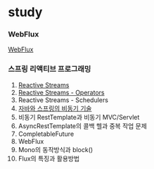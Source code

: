 # study


### WebFlux
[WebFlux](https://github.com/sangminK/study/blob/main/WebFlux.md)
<br>

### 스프링 리액티브 프로그래밍

1. [Reactive Streams](https://github.com/sangminK/study/blob/main/%EC%8A%A4%ED%94%84%EB%A7%81%20%EB%A6%AC%EC%95%A1%ED%8B%B0%EB%B8%8C%20%ED%94%84%EB%A1%9C%EA%B7%B8%EB%9E%98%EB%B0%8D(1).md)
2. [Reactive Streams - Operators](https://github.com/sangminK/study/blob/main/%EC%8A%A4%ED%94%84%EB%A7%81%20%EB%A6%AC%EC%95%A1%ED%8B%B0%EB%B8%8C%20%ED%94%84%EB%A1%9C%EA%B7%B8%EB%9E%98%EB%B0%8D(2).md)
3. Reactive Streams - Schedulers
4. [자바와 스프링의 비동기 기술](https://github.com/sangminK/study/blob/main/%EC%8A%A4%ED%94%84%EB%A7%81%20%EB%A6%AC%EC%95%A1%ED%8B%B0%EB%B8%8C%20%ED%94%84%EB%A1%9C%EA%B7%B8%EB%9E%98%EB%B0%8D(4).md)
5. 비동기 RestTemplate과 비동기 MVC/Servlet
6. AsyncRestTemplate의 콜백 헬과 중복 작업 문제
7. CompletableFuture
8. WebFlux
9. Mono의 동작방식과 block()
10. Flux의 특징과 활용방법
